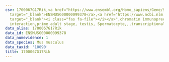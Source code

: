```yaml
---
csv: 1700067G17Rik,<a href="https://www.ensembl.org/Homo_sapiens/Gene/Summary?db=core;g=ENSMUSG00000099378"
  target="_blank">ENSMUSG00000099378</a>,<a href="https://www.ncbi.nlm.nih.gov/pubmed/25450459"
  target="_blank"><i class="fas fa-file"></i></a>",chromatin immunoprecipitation assay,direct
  interaction,prime adult stage, testis, Spermatocyte,,,transcriptional regulation,
data_alias: 1700067G17Rik
data_id: ENSMUSG00000099378
data_numevidence: 1
data_species: Mus musculus
data_taxid: '10090'
title: 1700067G17Rik
---
```

